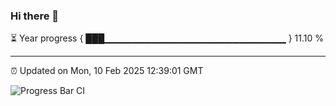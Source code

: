 ### Hi there 👋

⏳ Year progress { ███▁▁▁▁▁▁▁▁▁▁▁▁▁▁▁▁▁▁▁▁▁▁▁▁▁▁▁ } 11.10 %

---

⏰ Updated on Mon, 10 Feb 2025 12:39:01 GMT

![Progress Bar CI](https://github.com/liununu/liununu/workflows/Progress%20Bar%20CI/badge.svg)
